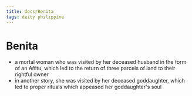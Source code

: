 ```yaml
---
title: docs/Benita
tags: deity philippine
---
```


# Benita
- a mortal woman who was visited by her deceased husband in the form of an Añitu, which led to the return of three parcels of land to their rightful owner
- in another story, she was visited by her deceased goddaughter, which led to proper rituals which appeased her goddaughter's soul
